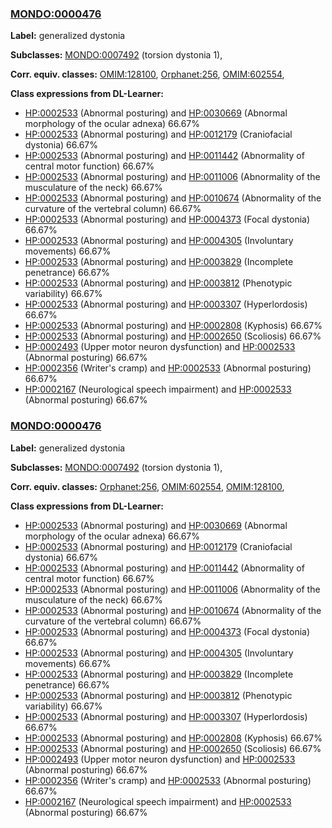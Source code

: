 
### [MONDO:0000476](http://purl.obolibrary.org/obo/MONDO_0000476)
**Label:** generalized dystonia

**Subclasses:** [MONDO:0007492](http://purl.obolibrary.org/obo/MONDO_0007492) (torsion dystonia 1), 

**Corr. equiv. classes:** [OMIM:128100](http://purl.obolibrary.org/obo/OMIM_128100), [Orphanet:256](http://www.orpha.net/ORDO/Orphanet_256), [OMIM:602554](http://purl.obolibrary.org/obo/OMIM_602554), 

**Class expressions from DL-Learner:**

- [HP:0002533](http://purl.obolibrary.org/obo/HP_0002533) (Abnormal posturing) and [HP:0030669](http://purl.obolibrary.org/obo/HP_0030669) (Abnormal morphology of the ocular adnexa) 66.67%
- [HP:0002533](http://purl.obolibrary.org/obo/HP_0002533) (Abnormal posturing) and [HP:0012179](http://purl.obolibrary.org/obo/HP_0012179) (Craniofacial dystonia) 66.67%
- [HP:0002533](http://purl.obolibrary.org/obo/HP_0002533) (Abnormal posturing) and [HP:0011442](http://purl.obolibrary.org/obo/HP_0011442) (Abnormality of central motor function) 66.67%
- [HP:0002533](http://purl.obolibrary.org/obo/HP_0002533) (Abnormal posturing) and [HP:0011006](http://purl.obolibrary.org/obo/HP_0011006) (Abnormality of the musculature of the neck) 66.67%
- [HP:0002533](http://purl.obolibrary.org/obo/HP_0002533) (Abnormal posturing) and [HP:0010674](http://purl.obolibrary.org/obo/HP_0010674) (Abnormality of the curvature of the vertebral column) 66.67%
- [HP:0002533](http://purl.obolibrary.org/obo/HP_0002533) (Abnormal posturing) and [HP:0004373](http://purl.obolibrary.org/obo/HP_0004373) (Focal dystonia) 66.67%
- [HP:0002533](http://purl.obolibrary.org/obo/HP_0002533) (Abnormal posturing) and [HP:0004305](http://purl.obolibrary.org/obo/HP_0004305) (Involuntary movements) 66.67%
- [HP:0002533](http://purl.obolibrary.org/obo/HP_0002533) (Abnormal posturing) and [HP:0003829](http://purl.obolibrary.org/obo/HP_0003829) (Incomplete penetrance) 66.67%
- [HP:0002533](http://purl.obolibrary.org/obo/HP_0002533) (Abnormal posturing) and [HP:0003812](http://purl.obolibrary.org/obo/HP_0003812) (Phenotypic variability) 66.67%
- [HP:0002533](http://purl.obolibrary.org/obo/HP_0002533) (Abnormal posturing) and [HP:0003307](http://purl.obolibrary.org/obo/HP_0003307) (Hyperlordosis) 66.67%
- [HP:0002533](http://purl.obolibrary.org/obo/HP_0002533) (Abnormal posturing) and [HP:0002808](http://purl.obolibrary.org/obo/HP_0002808) (Kyphosis) 66.67%
- [HP:0002533](http://purl.obolibrary.org/obo/HP_0002533) (Abnormal posturing) and [HP:0002650](http://purl.obolibrary.org/obo/HP_0002650) (Scoliosis) 66.67%
- [HP:0002493](http://purl.obolibrary.org/obo/HP_0002493) (Upper motor neuron dysfunction) and [HP:0002533](http://purl.obolibrary.org/obo/HP_0002533) (Abnormal posturing) 66.67%
- [HP:0002356](http://purl.obolibrary.org/obo/HP_0002356) (Writer's cramp) and [HP:0002533](http://purl.obolibrary.org/obo/HP_0002533) (Abnormal posturing) 66.67%
- [HP:0002167](http://purl.obolibrary.org/obo/HP_0002167) (Neurological speech impairment) and [HP:0002533](http://purl.obolibrary.org/obo/HP_0002533) (Abnormal posturing) 66.67%



### [MONDO:0000476](http://purl.obolibrary.org/obo/MONDO_0000476)
**Label:** generalized dystonia

**Subclasses:** [MONDO:0007492](http://purl.obolibrary.org/obo/MONDO_0007492) (torsion dystonia 1), 

**Corr. equiv. classes:** [Orphanet:256](http://www.orpha.net/ORDO/Orphanet_256), [OMIM:602554](http://purl.obolibrary.org/obo/OMIM_602554), [OMIM:128100](http://purl.obolibrary.org/obo/OMIM_128100), 

**Class expressions from DL-Learner:**

- [HP:0002533](http://purl.obolibrary.org/obo/HP_0002533) (Abnormal posturing) and [HP:0030669](http://purl.obolibrary.org/obo/HP_0030669) (Abnormal morphology of the ocular adnexa) 66.67%
- [HP:0002533](http://purl.obolibrary.org/obo/HP_0002533) (Abnormal posturing) and [HP:0012179](http://purl.obolibrary.org/obo/HP_0012179) (Craniofacial dystonia) 66.67%
- [HP:0002533](http://purl.obolibrary.org/obo/HP_0002533) (Abnormal posturing) and [HP:0011442](http://purl.obolibrary.org/obo/HP_0011442) (Abnormality of central motor function) 66.67%
- [HP:0002533](http://purl.obolibrary.org/obo/HP_0002533) (Abnormal posturing) and [HP:0011006](http://purl.obolibrary.org/obo/HP_0011006) (Abnormality of the musculature of the neck) 66.67%
- [HP:0002533](http://purl.obolibrary.org/obo/HP_0002533) (Abnormal posturing) and [HP:0010674](http://purl.obolibrary.org/obo/HP_0010674) (Abnormality of the curvature of the vertebral column) 66.67%
- [HP:0002533](http://purl.obolibrary.org/obo/HP_0002533) (Abnormal posturing) and [HP:0004373](http://purl.obolibrary.org/obo/HP_0004373) (Focal dystonia) 66.67%
- [HP:0002533](http://purl.obolibrary.org/obo/HP_0002533) (Abnormal posturing) and [HP:0004305](http://purl.obolibrary.org/obo/HP_0004305) (Involuntary movements) 66.67%
- [HP:0002533](http://purl.obolibrary.org/obo/HP_0002533) (Abnormal posturing) and [HP:0003829](http://purl.obolibrary.org/obo/HP_0003829) (Incomplete penetrance) 66.67%
- [HP:0002533](http://purl.obolibrary.org/obo/HP_0002533) (Abnormal posturing) and [HP:0003812](http://purl.obolibrary.org/obo/HP_0003812) (Phenotypic variability) 66.67%
- [HP:0002533](http://purl.obolibrary.org/obo/HP_0002533) (Abnormal posturing) and [HP:0003307](http://purl.obolibrary.org/obo/HP_0003307) (Hyperlordosis) 66.67%
- [HP:0002533](http://purl.obolibrary.org/obo/HP_0002533) (Abnormal posturing) and [HP:0002808](http://purl.obolibrary.org/obo/HP_0002808) (Kyphosis) 66.67%
- [HP:0002533](http://purl.obolibrary.org/obo/HP_0002533) (Abnormal posturing) and [HP:0002650](http://purl.obolibrary.org/obo/HP_0002650) (Scoliosis) 66.67%
- [HP:0002493](http://purl.obolibrary.org/obo/HP_0002493) (Upper motor neuron dysfunction) and [HP:0002533](http://purl.obolibrary.org/obo/HP_0002533) (Abnormal posturing) 66.67%
- [HP:0002356](http://purl.obolibrary.org/obo/HP_0002356) (Writer's cramp) and [HP:0002533](http://purl.obolibrary.org/obo/HP_0002533) (Abnormal posturing) 66.67%
- [HP:0002167](http://purl.obolibrary.org/obo/HP_0002167) (Neurological speech impairment) and [HP:0002533](http://purl.obolibrary.org/obo/HP_0002533) (Abnormal posturing) 66.67%


